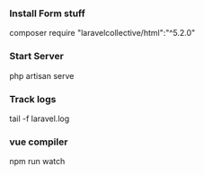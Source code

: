 ### Install Form stuff
composer require "laravelcollective/html":"^5.2.0"



### Start Server
 php artisan serve

### Track logs
 tail -f laravel.log

### vue compiler
npm run watch
